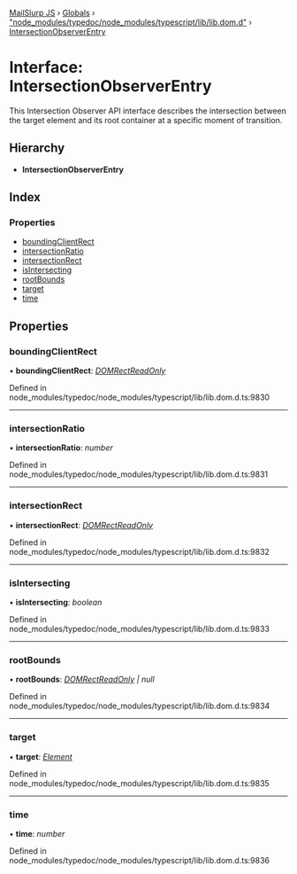 [MailSlurp JS](../README.md) › [Globals](../globals.md) › ["node_modules/typedoc/node_modules/typescript/lib/lib.dom.d"](../modules/_node_modules_typedoc_node_modules_typescript_lib_lib_dom_d_.md) › [IntersectionObserverEntry](_node_modules_typedoc_node_modules_typescript_lib_lib_dom_d_.intersectionobserverentry.md)

# Interface: IntersectionObserverEntry

This Intersection Observer API interface describes the intersection between the target element and its root container at a specific moment of transition.

## Hierarchy

* **IntersectionObserverEntry**

## Index

### Properties

* [boundingClientRect](_node_modules_typedoc_node_modules_typescript_lib_lib_dom_d_.intersectionobserverentry.md#boundingclientrect)
* [intersectionRatio](_node_modules_typedoc_node_modules_typescript_lib_lib_dom_d_.intersectionobserverentry.md#intersectionratio)
* [intersectionRect](_node_modules_typedoc_node_modules_typescript_lib_lib_dom_d_.intersectionobserverentry.md#intersectionrect)
* [isIntersecting](_node_modules_typedoc_node_modules_typescript_lib_lib_dom_d_.intersectionobserverentry.md#isintersecting)
* [rootBounds](_node_modules_typedoc_node_modules_typescript_lib_lib_dom_d_.intersectionobserverentry.md#rootbounds)
* [target](_node_modules_typedoc_node_modules_typescript_lib_lib_dom_d_.intersectionobserverentry.md#target)
* [time](_node_modules_typedoc_node_modules_typescript_lib_lib_dom_d_.intersectionobserverentry.md#time)

## Properties

###  boundingClientRect

• **boundingClientRect**: *[DOMRectReadOnly](_node_modules_typedoc_node_modules_typescript_lib_lib_dom_d_.domrectreadonly.md)*

Defined in node_modules/typedoc/node_modules/typescript/lib/lib.dom.d.ts:9830

___

###  intersectionRatio

• **intersectionRatio**: *number*

Defined in node_modules/typedoc/node_modules/typescript/lib/lib.dom.d.ts:9831

___

###  intersectionRect

• **intersectionRect**: *[DOMRectReadOnly](_node_modules_typedoc_node_modules_typescript_lib_lib_dom_d_.domrectreadonly.md)*

Defined in node_modules/typedoc/node_modules/typescript/lib/lib.dom.d.ts:9832

___

###  isIntersecting

• **isIntersecting**: *boolean*

Defined in node_modules/typedoc/node_modules/typescript/lib/lib.dom.d.ts:9833

___

###  rootBounds

• **rootBounds**: *[DOMRectReadOnly](_node_modules_typedoc_node_modules_typescript_lib_lib_dom_d_.domrectreadonly.md) | null*

Defined in node_modules/typedoc/node_modules/typescript/lib/lib.dom.d.ts:9834

___

###  target

• **target**: *[Element](_node_modules_typedoc_node_modules_typescript_lib_lib_dom_d_.element.md)*

Defined in node_modules/typedoc/node_modules/typescript/lib/lib.dom.d.ts:9835

___

###  time

• **time**: *number*

Defined in node_modules/typedoc/node_modules/typescript/lib/lib.dom.d.ts:9836
